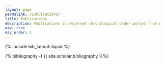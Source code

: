 ```yaml
---
layout: page
permalink: /publications/
title: Publications
description: Publications in reversed chronological order pulled from google scholar.
nav: true
nav_order: 2
---
```


<!-- _pages/publications.md -->

<!-- Bibsearch Feature -->

{% include bib_search.liquid %}

<div class="publications">

{% bibliography -f {{ site.scholar.bibliography }}%}

</div>
